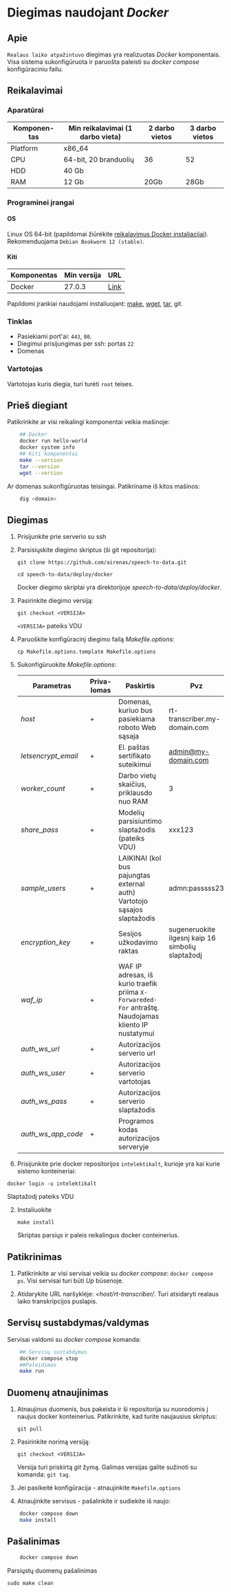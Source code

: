 # Diegimas naudojant *Docker*

## Apie

`Realaus laiko atpažintuvo` diegimas yra realizuotas *Docker* komponentais. Visa sistema sukonfigūruota ir paruošta paleisti su *docker compose* konfigūraciniu failu.


## Reikalavimai

### Aparatūrai

| Komponen-tas | Min reikalavimai (1 darbo vieta) | 2 darbo vietos | 3 darbo vietos |
| ------------ | -------------------------------- | -------------- | -------------- |
| Platform     | x86_64                           |                |                |
| CPU          | 64-bit, 20 branduolių            | 36             | 52             |
| HDD          | 40 Gb                            |                |                |
| RAM          | 12 Gb                            | 20Gb           | 28Gb           |

### Programinei įrangai

#### OS

Linux OS 64-bit (papildomai žiūrėkite [reikalavimus Docker instaliacijai](https://docs.docker.com/engine/install/)). Rekomenduojama `Debian Bookworm 12 (stable)`. 


#### Kiti

| Komponentas | Min versija | URL                                             |
| ----------- | ----------- | ----------------------------------------------- |
| Docker      | 27.0.3      | [Link](https://docs.docker.com/engine/install/) |

Papildomi įrankiai naudojami instaliuojant: [make](https://www.gnu.org/software/make/manual/make.html), [wget](https://www.gnu.org/software/wget/manual/wget.html), [tar](https://www.gnu.org/software/tar/manual/), git.

### Tinklas

- Pasiekiami port'ai: `443`, `80`.
- Diegimui prisijungimas per ssh: portas `22`
- Domenas

### Vartotojas

Vartotojas kuris diegia, turi turėti `root` teises.

## Prieš diegiant

Patikrinkite ar visi reikalingi komponentai veikia mašinoje:

```bash
    ## Docker
    docker run hello-world
    docker system info
    ## Kiti komponentai
    make --version
    tar --version
    wget --version
```   
 
Ar domenas sukonfigūruotas teisingai. Patikriname iš kitos mašinos:
```bash
    dig <domain>
```

## Diegimas
1. Prisijunkite prie serverio su ssh

1. Parsisiųskite diegimo skriptus (ši git repositorija):

    `git clone https://github.com/airenas/speech-to-data.git`

    `cd speech-to-data/deploy/docker`

    Docker diegimo skriptai yra direktorijoje *speech-to-data/deploy/docker*.

1. Pasirinkite diegimo versiją:

    `git checkout <VERSIJA>`
    
    `<VERSIJA>` pateiks VDU

1. Paruoškite konfigūracinį diegimo failą *Makefile.options*:

    `cp Makefile.options.template Makefile.options`

1. Sukonfigūruokite *Makefile.options*:

    | Parametras          | Priva-lomas | Paskirtis                                                                                             | Pvz                                               |
    | ------------------- | ----------- | ----------------------------------------------------------------------------------------------------- | ------------------------------------------------- |
    | *host*              | +           | Domenas, kuriuo bus pasiekiama roboto Web sąsaja                                                      | rt-transcriber.my-domain.com                                 |
    | *letsencrypt_email* | +           | El. paštas sertifikato suteikimui                                                                     | admin@my-domain.com                                |
    | *worker_count*      | +           | Darbo vietų skaičius, priklausdo nuo RAM                                                              | 3                                                 |
    | *share_pass*        | +           | Modelių parsisiuntimo slaptažodis (pateiks VDU)                                                       | xxx123                                            |
    | *sample_users*      | +           | LAIKINAI (kol bus pajungtas external auth) Vartotojo sąsajos slaptažodis                                   | admn:passsss23                                    |
    | *encryption_key*    | +           | Sesijos užkodavimo raktas                                                                             | sugeneruokite ilgesnį kaip 16 simbolių slaptažodį |
    | *waf_ip*            | +           | WAF IP adresas, iš kurio traefik priima `X-Forwareded-For` antraštę. Naudojamas kliento IP nustatymui |                                                   |
    | *auth_ws_url*       | +           | Autorizacijos serverio url                                                                            |                                                   |
    | *auth_ws_user*      | +           | Autorizacijos serverio vartotojas                                                                     |                                                   |
    | *auth_ws_pass*      | +           | Autorizacijos serverio slaptažodis                                                                    |                                                   |
    | *auth_ws_app_code*  | +           | Programos kodas autorizacijos serveryje                                                               |                                                   |


1. Prisijunkite prie docker repositorijos `intelektikalt`, kurioje yra kai kurie sistemo konteineriai:

`docker login -u intelektikalt`

Slaptažodį pateiks VDU

2. Instaliuokite

    `make install`

    Skriptas parsiųs ir paleis reikalingus docker conteinerius.

## Patikrinimas

1. Patikrinkite ar visi servisai veikia su *docker compose*: `docker compose ps`. Visi servisai turi būti *Up* būsenoje.

1. Atidarykite URL naršyklėje: *<host/rt-transcriber/*. Turi atsidaryti realaus laiko transkripcijos puslapis.

## Servisų sustabdymas/valdymas

Servisai valdomi su *docker compose* komanda:

```bash
    ## Servisų sustabdymas
    docker compose stop
    ##Paleidimas
    make run
```

## Duomenų atnaujinimas

1. Atnaujinus duomenis, bus pakeista ir ši repositorija su nuorodomis į naujus docker konteinerius. Patikrinkite, kad turite naujausius skriptus:

    `git pull`

1. Pasirinkite norimą versiją:

    `git checkout <VERSIJA>`

    Versija turi priskirtą *git* žymą. Galimas versijas galite sužinoti su komanda: `git tag`.

1. Jei pasikeitė konfigūracija - atnaujinkite `Makefile.options`

1. Atnaujinkite servisus - pašalinkite ir sudiekite iš naujo:

```bash
    docker compose down
    make install
```

## Pašalinimas

```bash
    docker compose down
```

Parsiųstų duomenų pašalinimas
```
sudo make clean
```
